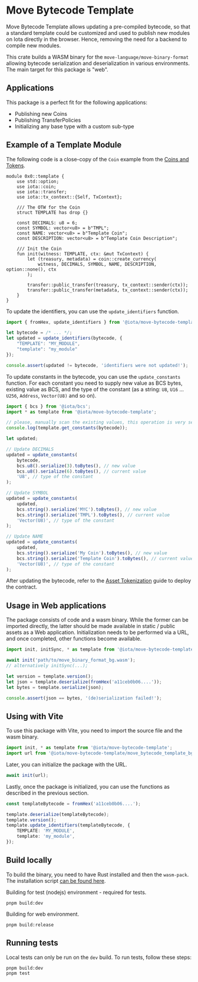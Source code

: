 # Move Bytecode Template

Move Bytecode Template allows updating a pre-compiled bytecode, so that a standard template could be
customized and used to publish new modules on Iota directly in the browser. Hence, removing the need
for a backend to compile new modules.

This crate builds a WASM binary for the `move-language/move-binary-format` allowing bytecode
serialization and deserialization in various environments. The main target for this package is
"web".

## Applications

This package is a perfect fit for the following applications:

- Publishing new Coins
- Publishing TransferPolicies
- Initializing any base type with a custom sub-type

## Example of a Template Module

The following code is a close-copy of the `Coin` example from the
[Coins and Tokens](https://docs.iota.org/guides/developer/coin).

```move
module 0x0::template {
    use std::option;
    use iota::coin;
    use iota::transfer;
    use iota::tx_context::{Self, TxContext};

    /// The OTW for the Coin
    struct TEMPLATE has drop {}

    const DECIMALS: u8 = 6;
    const SYMBOL: vector<u8> = b"TMPL";
    const NAME: vector<u8> = b"Template Coin";
    const DESCRIPTION: vector<u8> = b"Template Coin Description";

    /// Init the Coin
    fun init(witness: TEMPLATE, ctx: &mut TxContext) {
        let (treasury, metadata) = coin::create_currency(
            witness, DECIMALS, SYMBOL, NAME, DESCRIPTION, option::none(), ctx
        );

        transfer::public_transfer(treasury, tx_context::sender(ctx));
        transfer::public_transfer(metadata, tx_context::sender(ctx));
    }
}
```

To update the identifiers, you can use the `update_identifiers` function.

```ts
import { fromHex, update_identifiers } from '@iota/move-bytecode-template';

let bytecode = /* ... */;
let updated = update_identifiers(bytecode, {
    "TEMPLATE": "MY_MODULE",
    "template": "my_module"
});

console.assert(updated != bytecode, 'identifiers were not updated!');
```

To update constants in the bytecode, you can use the `update_constants` function. For each constant
you need to supply new value as BCS bytes, existing value as BCS, and the type of the constant (as a
string: `U8`, `U16` ... `U256`, `Address`, `Vector(U8)` and so on).

```ts
import { bcs } from '@iota/bcs';
import * as template from '@iota/move-bytecode-template';

// please, manually scan the existing values, this operation is very sensitive
console.log(template.get_constants(bytecode));

let updated;

// Update DECIMALS
updated = update_constants(
	bytecode,
	bcs.u8().serialize(3).toBytes(), // new value
	bcs.u8().serialize(6).toBytes(), // current value
	'U8', // type of the constant
);

// Update SYMBOL
updated = update_constants(
	updated,
	bcs.string().serialize('MYC').toBytes(), // new value
	bcs.string().serialize('TMPL').toBytes(), // current value
	'Vector(U8)', // type of the constant
);

// Update NAME
updated = update_constants(
	updated,
	bcs.string().serialize('My Coin').toBytes(), // new value
	bcs.string().serialize('Template Coin').toBytes(), // current value
	'Vector(U8)', // type of the constant
);
```

After updating the bytecode, refer to the
[Asset Tokenization](https://docs.iota.org/guides/developer/nft/asset-tokenization#closer-view-of-the-template-module)
guide to deploy the contract.

## Usage in Web applications

The package consists of code and a wasm binary. While the former can be imported directly, the
latter should be made available in static / public assets as a Web application. Initialization needs
to be performed via a URL, and once completed, other functions become available.

```ts
import init, initSync, * as template from '@iota/move-bytecode-template';

await init('path/to/move_binary_format_bg.wasm');
// alternatively initSync(...);

let version = template.version();
let json = template.deserialize(fromHex('a11ceb0b06....'));
let bytes = template.serialize(json);

console.assert(json == bytes, '(de)serialization failed!');
```

## Using with Vite

To use this package with Vite, you need to import the source file and the wasm binary.

```ts
import init, * as template from '@iota/move-bytecode-template';
import url from '@iota/move-bytecode-template/move_bytecode_template_bg.wasm?url';
```

Later, you can initialize the package with the URL.

```ts
await init(url);
```

Lastly, once the package is initialized, you can use the functions as described in the previous
section.

```ts
const templateBytecode = fromHex('a11ceb0b06....');

template.deserialize(templateBytecode);
template.version();
template.update_identifiers(templateBytecode, {
	TEMPLATE: 'MY_MODULE',
	template: 'my_module',
});
```

## Build locally

To build the binary, you need to have Rust installed and then the `wasm-pack`. The installation
script [can be found here](https://rustwasm.github.io/wasm-pack/).

Building for test (nodejs) environment - required for tests.

```
pnpm build:dev
```

Building for web environment.

```
pnpm build:release
```

## Running tests

Local tests can only be run on the `dev` build. To run tests, follow these steps:

```
pnpm build:dev
pnpm test
```
